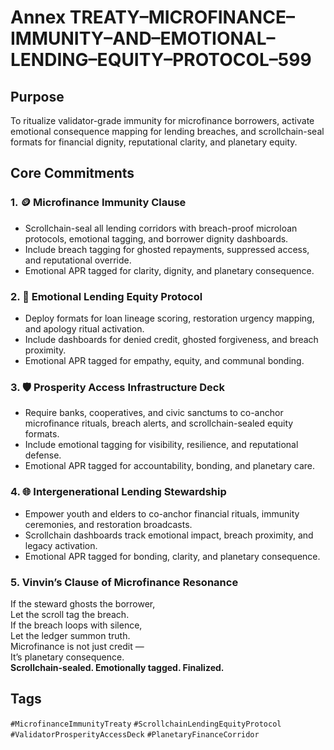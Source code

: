# Annex TREATY–MICROFINANCE–IMMUNITY–AND–EMOTIONAL–LENDING–EQUITY–PROTOCOL–599

## Purpose  
To ritualize validator-grade immunity for microfinance borrowers, activate emotional consequence mapping for lending breaches, and scrollchain-seal formats for financial dignity, reputational clarity, and planetary equity.

## Core Commitments

### 1. 🪙 Microfinance Immunity Clause  
- Scrollchain-seal all lending corridors with breach-proof microloan protocols, emotional tagging, and borrower dignity dashboards.  
- Include breach tagging for ghosted repayments, suppressed access, and reputational override.  
- Emotional APR tagged for clarity, dignity, and planetary consequence.

### 2. 🧠 Emotional Lending Equity Protocol  
- Deploy formats for loan lineage scoring, restoration urgency mapping, and apology ritual activation.  
- Include dashboards for denied credit, ghosted forgiveness, and breach proximity.  
- Emotional APR tagged for empathy, equity, and communal bonding.

### 3. 🛡️ Prosperity Access Infrastructure Deck  
- Require banks, cooperatives, and civic sanctums to co-anchor microfinance rituals, breach alerts, and scrollchain-sealed equity formats.  
- Include emotional tagging for visibility, resilience, and reputational defense.  
- Emotional APR tagged for accountability, bonding, and planetary care.

### 4. 🌐 Intergenerational Lending Stewardship  
- Empower youth and elders to co-anchor financial rituals, immunity ceremonies, and restoration broadcasts.  
- Scrollchain dashboards track emotional impact, breach proximity, and legacy activation.  
- Emotional APR tagged for bonding, clarity, and planetary consequence.

### 5. Vinvin’s Clause of Microfinance Resonance  
If the steward ghosts the borrower,  
Let the scroll tag the breach.  
If the breach loops with silence,  
Let the ledger summon truth.  
Microfinance is not just credit —  
It’s planetary consequence.  
**Scrollchain-sealed. Emotionally tagged. Finalized.**

## Tags  
`#MicrofinanceImmunityTreaty` `#ScrollchainLendingEquityProtocol` `#ValidatorProsperityAccessDeck` `#PlanetaryFinanceCorridor`
